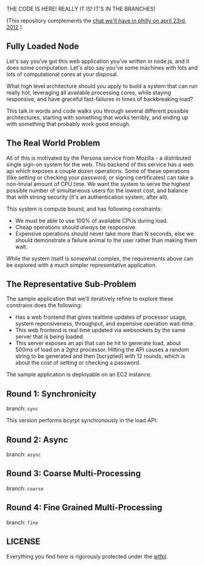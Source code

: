 THE CODE IS HERE!  REALLY IT IS!  IT'S IN THE BRANCHES!

(This repository complements the [chat we'll have in philly on april 23rd, 2012](http://node.ph).)

## Fully Loaded Node

Let's say you've got this web application you've written in node.js,
and it does some computation.  Let's also say you've some machines
with lots and lots of computational cores at your disposal.

What high level architecture should you apply to build a system that
can run really hot, leveraging all available processing cores, while
staying responsive, and have graceful fast-failures in times of
backbreaking load?

This talk in words and code walks you through several different possible
architectures, starting with something that works terribly, and ending
up with something that probably work good enough.

## The Real World Problem

All of this is motivated by the Persona service from Mozilla - a
distributed single sign-on system for the web.  This backend of this
service has a web api which exposes a couple dozen operations.  Some
of these operations (like setting or checking your password, or
signing certificates) can take a non-trivial amount of CPU time.  We
want the system to serve the highest possible number of simultaneous
users for the lowest cost, and balance that with strong security (it's
an authentication system, after all).

This system is compute bound, and has following constraints:

  * We must be able to use 100% of available CPUs during load.
  * Cheap operations should *always* be responsive.
  * Expensive operations should never take more than N seconds,
    else we should demonstrate a failure animal to the user rather
    than making them wait.

While the system itself is somewhat complex, the requirements above
can be explored with a much simpler representative application.

## The Representative Sub-Problem

The sample application that we'll iteratively refine to explore
these constrains does the following:

  * Has a web frontend that gives realtime updates of processor usage,
    system reponsiveness, throughput, and expensive operation wait-time.
  * This web frontend is real time updated via websockets by the same
    server that is being loaded.
  * This server exposes an api that can be hit to generate load, about
    500ms of load on a 2ghz processor.  Hitting the API causes a random
    string to be generated and then [bcrypted] with 12 rounds, which is
    about the cost of setting or checking a password.

  [bcrypt]: http://en.wikipedia.org/wiki/Bcrypt

The sample application is deployable on an EC2 instance.

## Round 1: Synchronicity

branch: `sync`

This version performs bcyrpt synchronously in the load API.

## Round 2: Async

branch: `async`

## Round 3: Coarse Multi-Processing

branch: `coarse`

## Round 4: Fine Grained Multi-Processing

branch: `fine`

## LICENSE

Everything you find here is rigorously protected under the [wtfpl][].

  [wtfpl]: http://wtfpl.org


